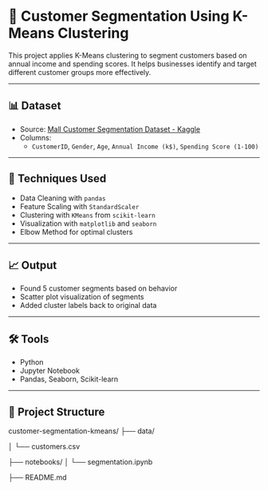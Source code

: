 # 🧠 Customer Segmentation Using K-Means Clustering

This project applies K-Means clustering to segment customers based on annual income and spending scores. It helps businesses identify and target different customer groups more effectively.

---

## 📊 Dataset

- Source: [Mall Customer Segmentation Dataset - Kaggle](https://www.kaggle.com/vjchoudhary7/customer-segmentation-tutorial)
- Columns:
  - `CustomerID`, `Gender`, `Age`, `Annual Income (k$)`, `Spending Score (1-100)`

---

## 🔧 Techniques Used

- Data Cleaning with `pandas`
- Feature Scaling with `StandardScaler`
- Clustering with `KMeans` from `scikit-learn`
- Visualization with `matplotlib` and `seaborn`
- Elbow Method for optimal clusters

---

## 📈 Output

- Found 5 customer segments based on behavior
- Scatter plot visualization of segments
- Added cluster labels back to original data

---

## 🛠️ Tools

- Python
- Jupyter Notebook
- Pandas, Seaborn, Scikit-learn

---

## 📁 Project Structure
customer-segmentation-kmeans/
├── data/

│ └── customers.csv

├── notebooks/
│ └── segmentation.ipynb

├── README.md
